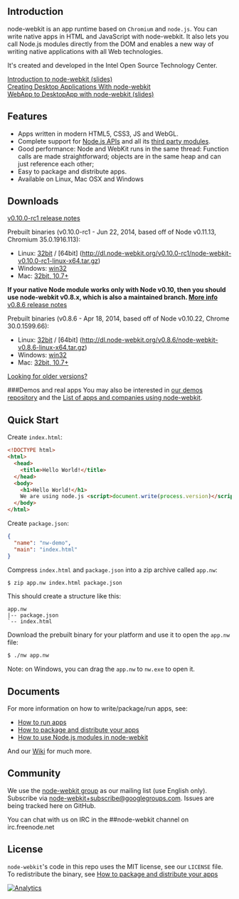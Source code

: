 ## Introduction

node-webkit is an app runtime based on `Chromium` and `node.js`. You can 
write native apps in HTML and JavaScript with node-webkit. It also lets you
call Node.js modules directly from the DOM and enables a new way of writing
native applications with all Web technologies.

It's created and developed in the Intel Open Source Technology Center.

[Introduction to node-webkit (slides)](https://speakerdeck.com/u/zcbenz/p/node-webkit-app-runtime-based-on-chromium-and-node-dot-js)   
[Creating Desktop Applications With node-webkit](http://strongloop.com/strongblog/creating-desktop-applications-with-node-webkit/)     
[WebApp to DesktopApp with node-webkit (slides)](http://oldgeeksguide.github.io/presentations/html5devconf2013/wtod.html)

## Features

* Apps written in modern HTML5, CSS3, JS and WebGL.
* Complete support for [Node.js APIs](http://nodejs.org/api/) and all its [third party modules](https://npmjs.org).
* Good performance: Node and WebKit runs in the same thread: Function calls are made straightforward; objects are in the same heap and can just reference each other;
* Easy to package and distribute apps.
* Available on Linux, Mac OSX and Windows

## Downloads
[v0.10.0-rc1 release notes](https://groups.google.com/d/msg/node-webkit/zysKp3n37_4/Bs-QWWgsNIEJ)

Prebuilt binaries (v0.10.0-rc1 - Jun 22, 2014, based off of Node v0.11.13, Chromium 35.0.1916.113):

* Linux: [32bit](http://dl.node-webkit.org/v0.10.0-rc1/node-webkit-v0.10.0-rc1-linux-ia32.tar.gz) / [64bit] (http://dl.node-webkit.org/v0.10.0-rc1/node-webkit-v0.10.0-rc1-linux-x64.tar.gz)
* Windows: [win32](http://dl.node-webkit.org/v0.10.0-rc1/node-webkit-v0.10.0-rc1-win-ia32.zip)
* Mac: [32bit, 10.7+](http://dl.node-webkit.org/v0.10.0-rc1/node-webkit-v0.10.0-rc1-osx-ia32.zip)

**If your native Node module works only with Node v0.10, then you should use node-webkit v0.8.x, which is also a maintained branch. [More info](https://groups.google.com/d/msg/node-webkit/2OJ1cEMPLlA/09BvpTagSA0J)**  
[v0.8.6 release notes](https://groups.google.com/d/msg/node-webkit/CLPkgfV-i7s/hwkkQuJ1kngJ)

Prebuilt binaries (v0.8.6 - Apr 18, 2014, based off of Node v0.10.22, Chrome 30.0.1599.66):

* Linux: [32bit](http://dl.node-webkit.org/v0.8.6/node-webkit-v0.8.6-linux-ia32.tar.gz) / [64bit] (http://dl.node-webkit.org/v0.8.6/node-webkit-v0.8.6-linux-x64.tar.gz)
* Windows: [win32](http://dl.node-webkit.org/v0.8.6/node-webkit-v0.8.6-win-ia32.zip)
* Mac: [32bit, 10.7+](http://dl.node-webkit.org/v0.8.6/node-webkit-v0.8.6-osx-ia32.zip)

[Looking for older versions?](https://github.com/rogerwang/node-webkit/wiki/Downloads-of-old-versions)

###Demos and real apps
You may also be interested in [our demos repository](https://github.com/zcbenz/nw-sample-apps) and the [List of apps and companies using node-webkit](https://github.com/rogerwang/node-webkit/wiki/List-of-apps-and-companies-using-node-webkit).

## Quick Start

Create `index.html`:

```html
<!DOCTYPE html>
<html>
  <head>
    <title>Hello World!</title>
  </head>
  <body>
    <h1>Hello World!</h1>
    We are using node.js <script>document.write(process.version)</script>.
  </body>
</html>
```

Create `package.json`:

```json
{
  "name": "nw-demo",
  "main": "index.html"
}
```

Compress `index.html` and `package.json` into a zip archive called `app.nw`:

````bash
$ zip app.nw index.html package.json
````

This should create a structure like this:

```
app.nw
|-- package.json
`-- index.html
```

Download the prebuilt binary for your platform and use it to open the
`app.nw` file:

````bash
$ ./nw app.nw
````

Note: on Windows, you can drag the `app.nw` to `nw.exe` to open it.

## Documents

For more information on how to write/package/run apps, see:

* [How to run apps](https://github.com/rogerwang/node-webkit/wiki/How-to-run-apps)
* [How to package and distribute your apps](https://github.com/rogerwang/node-webkit/wiki/How-to-package-and-distribute-your-apps)
* [How to use Node.js modules in node-webkit](https://github.com/rogerwang/node-webkit/wiki/Using-Node-modules)

And our [Wiki](https://github.com/rogerwang/node-webkit/wiki) for much more.

## Community

We use the [node-webkit group](http://groups.google.com/group/node-webkit) as
our mailing list (use English only). Subscribe via [node-webkit+subscribe@googlegroups.com](mailto:node-webkit+subscribe@googlegroups.com).
Issues are being tracked here on GitHub.

You can chat with us on IRC in the ##node-webkit channel on irc.freenode.net  

## License

`node-webkit`'s code in this repo uses the MIT license, see our `LICENSE` file. To redistribute the binary, see [How to package and distribute your apps](https://github.com/rogerwang/node-webkit/wiki/How-to-package-and-distribute-your-apps)

[![Analytics](https://ga-beacon.appspot.com/UA-27805459-2/node-webkit/index)](https://github.com/igrigorik/ga-beacon)
